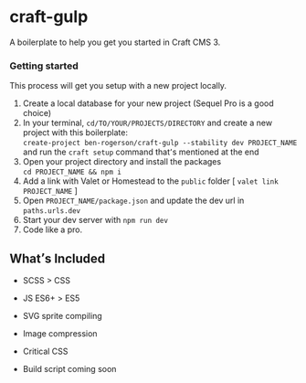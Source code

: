 # craft-gulp

A boilerplate to help you get you started in Craft CMS 3.


### Getting started

This process will get you setup with a new project locally.

1. Create a local database for your new project (Sequel Pro is a good choice)
2. In your terminal, `cd/TO/YOUR/PROJECTS/DIRECTORY` and create a new project
with this boilerplate:<br>
`create-project ben-rogerson/craft-gulp --stability dev PROJECT_NAME`<br>
and run the `craft setup` command that՚s mentioned at the end
3. Open your project directory and install the packages<br>
`cd PROJECT_NAME && npm i`
4. Add a link with Valet or Homestead to the `public` folder [ `valet link PROJECT_NAME` ]
4. Open `PROJECT_NAME/package.json` and update the dev url in `paths.urls.dev`
5. Start your dev server with `npm run dev`
6. Code like a pro.


## What՚s Included

- SCSS > CSS
- JS ES6+ > ES5
- SVG sprite compiling
- Image compression
- Critical CSS

- Build script coming soon